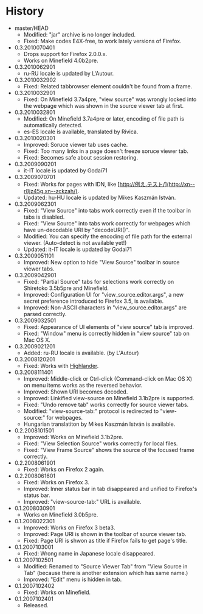 # History

 - master/HEAD
   * Modified: "jar" archive is no longer included.
   * Fixed: Make codes E4X-free, to work lately versions of Firefox.
 - 0.3.2010070401
   * Drops support for Firefox 2.0.0.x.
   * Works on Minefield 4.0b2pre.
 - 0.3.2010062901
   * ru-RU locale is updated by L'Autour.
 - 0.3.2010032902
   * Fixed: Related tabbrowser element couldn't be found from a frame.
 - 0.3.2010032901
   * Fixed: On Minefield 3.7a4pre, "view source" was wrongly locked into the webpage which was shown in the source viewer tab at first.
 - 0.3.2010032801
   * Modified: On Minefield 3.7a4pre or later, encoding of file path is automatically detected.
   * es-ES locale is available, translated by Rivica.
 - 0.3.2010020301
   * Improved: Soruce viewer tab uses cache.
   * Fixed: Too many links in a page doesn't freeze soruce viewer tab.
   * Fixed: Becomes safe about session restoring.
 - 0.3.2009090201
   * it-IT locale is updated by Godai71
 - 0.3.2009070701
   * Fixed: Works for pages with IDN, like [http://例え.テスト/](http://xn--r8jz45g.xn--zckzah/).
   * Updated: hu-HU locale is updated by Mikes Kaszmán István.
 - 0.3.2009062301
   * Fixed: "View Source" into tabs work correctly even if the toolbar in tabs is disabled.
   * Fixed: "View Source" into tabs work correctly for webpages which have un-decodable URI by "decodeURI()".
   * Modified: You can specify the encoding of file path for the external viewer. (Auto-detect is not available yet!)
   * Updated: it-IT locale is updated by Godai71
 - 0.3.2009051101
   * Improved: New option to hide "View Source" toolbar in source viewer tabs.
 - 0.3.2009042901
   * Fixed: "Partial Source" tabs for selections work correctly on Shiretoko 3.5b5pre and Minefield.
   * Improved: Configuration UI for "view_source.editor.args", a new secret preference introduced to Firefox 3.5, is available.
   * Improved: Non-ASCII characters in "view_source.editor.args" are parsed correctly.
 - 0.3.2009032501
   * Fixed: Appearance of UI elements of "view source" tab is improved.
   * Fixed: "Window" menu is correctly hidden in "view source" tab on Mac OS X.
 - 0.3.2009021201
   * Added: ru-RU locale is available. (by L'Autour)
 - 0.3.2008120201
   * Fixed: Works with [Highlander](https://addons.mozilla.org/firefox/addon/4086).
 - 0.3.2008111401
   * Improved: Middle-click or Ctrl-click (Command-click on Mac OS X) on menu items works as the reversed behavior.
   * Improved: Shown URI becomes decoded.
   * Improved: Linkified view-source on Minefield 3.1b2pre is supported.
   * Fixed: "Undo remove tab" works correctly for source viewer tabs.
   * Modified: "view-source-tab:" protocol is redirected to "view-source:" for webpages.
   * Hungarian translatiton by Mikes Kaszmán István is available.
 - 0.2.2008101501
   * Improved: Works on Minefield 3.1b2pre.
   * Fixed: "View Selection Source" works correctly for local files.
   * Fixed: "View Frame Source" shows the source of the focused frame correctly.
 - 0.2.2008061901
   * Fixed: Works on Firefox 2 again.
 - 0.2.2008061601
   * Fixed: Works on Firefox 3.
   * Improved: Inner status bar in tab disappeared and unified to Firefox's status bar.
   * Improved: "view-source-tab:" URL is available.
 - 0.1.2008030901
   * Works on Minefield 3.0b5pre.
 - 0.1.2008022301
   * Improved: Works on Firefox 3 beta3.
   * Improved: Page URI is shown in the toolbar of source viewer tab.
   * Fixed: Page URI is shwon as title if Firefox fails to get page's title.
 - 0.1.2007103001
   * Fixed: Wrong name in Japanese locale disappeared.
 - 0.1.2007102501
   * Modified: Renamed to "Source Viewer Tab" from "View Source in Tab" (because there is another extension which has same name.)
   * Improved: "Edit" menu is hidden in tab.
 - 0.1.2007102402
   * Fixed: Works on Minefield.
 - 0.1.2007102401
   * Released.
